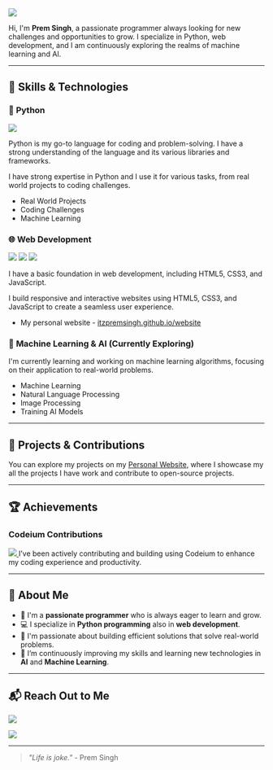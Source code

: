 <img src= "https://imageplaceholder.net/1200x200/3a3a3a/ffffff?text=Welcome%20to%20Prem%20Singh%27s%20GitHub&font=Roboto&size=40" />

Hi, I'm **Prem Singh**, a passionate programmer always looking for new challenges and opportunities to grow. I specialize in Python, web development, and I am continuously exploring the realms of machine learning and AI.

---

## 🚀 Skills & Technologies

### 🐍 **Python**

<img src="https://img.shields.io/badge/Python-3776ab?style=for-the-badge&logo=python&logoColor=white" />

Python is my go-to language for coding and problem-solving. I have a strong understanding of the language and its various libraries and frameworks.

I have strong expertise in Python and I use it for various tasks, from real world projects to coding challenges.

- Real World Projects
- Coding Challenges
- Machine Learning

### 🌐 **Web Development**

<img src="https://img.shields.io/badge/HTML5-E34F26?style=for-the-badge&logo=html5&logoColor=white" /> <img src="https://img.shields.io/badge/CSS3-1572B6?style=for-the-badge&logo=css3&logoColor=white" /> <img src="https://img.shields.io/badge/JavaScript-F7DF1E?style=for-the-badge&logo=javascript&logoColor=black" />

I have a basic foundation in web development, including HTML5, CSS3, and JavaScript.

I build responsive and interactive websites using HTML5, CSS3, and JavaScript to create a seamless user experience.

- My personal website - [itzpremsingh.github.io/website](https://itzpremsingh.github.io/website)

### 🤖 **Machine Learning & AI (Currently Exploring)**

I'm currently learning and working on machine learning algorithms, focusing on their application to real-world problems.

- Machine Learning
- Natural Language Processing
- Image Processing
- Training AI Models

---

## 🌟 Projects & Contributions

You can explore my projects on my [Personal Website](https://itzpremsingh.github.io/website), where I showcase my all the projects I have work and contribute to open-source projects.

---

## 🏆 Achievements

### **Codeium Contributions**

<a href="https://codeium.com/profile/itzpremsingh"><img src="https://codeium.com/profile/itzpremsingh/card.png" />
</a>
I’ve been actively contributing and building using Codeium to enhance my coding experience and productivity.

---

## **🌱 About Me**

- 🌟 I'm a **passionate programmer** who is always eager to learn and grow.
- 💻 I specialize in **Python programming** also in **web development**.
- 🎯 I'm passionate about building efficient solutions that solve real-world problems.
- 🌱 I’m continuously improving my skills and learning new technologies in **AI** and **Machine Learning**.

---

## 📬 **Reach Out to Me**

<a href="https://itzpremsingh.github.io/website"><img src="https://img.shields.io/static/v1?label=Website&message=itzpremsingh.github.io&color=blueviolet&style=for-the-badge&logo=github" /></a>

<a href="mailto:itzpremsingh@duck.com"><img src="https://img.shields.io/static/v1?label=Email&message=itzpremsingh@duck.com&color=red&style=for-the-badge&logo=gmail" /></a>

---

> _"Life is joke."_ - Prem Singh
